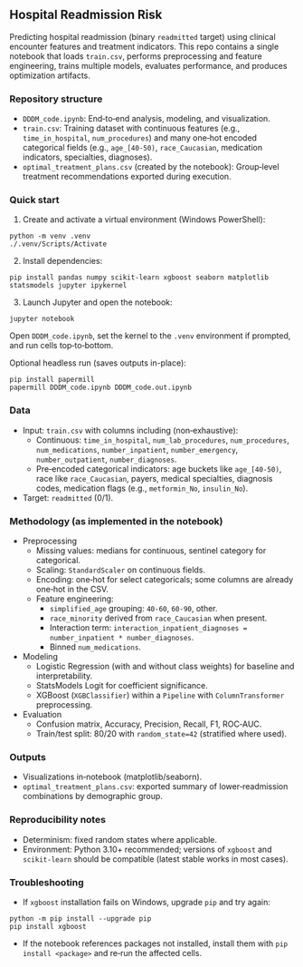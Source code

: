 ## Hospital Readmission Risk

Predicting hospital readmission (binary `readmitted` target) using clinical encounter features and treatment indicators. This repo contains a single notebook that loads `train.csv`, performs preprocessing and feature engineering, trains multiple models, evaluates performance, and produces optimization artifacts.

### Repository structure
- `DDDM_code.ipynb`: End‑to‑end analysis, modeling, and visualization.
- `train.csv`: Training dataset with continuous features (e.g., `time_in_hospital`, `num_procedures`) and many one‑hot encoded categorical fields (e.g., `age_[40-50)`, `race_Caucasian`, medication indicators, specialties, diagnoses).
- `optimal_treatment_plans.csv` (created by the notebook): Group‑level treatment recommendations exported during execution.

### Quick start
1) Create and activate a virtual environment (Windows PowerShell):
```
python -m venv .venv
./.venv/Scripts/Activate
```

2) Install dependencies:
```
pip install pandas numpy scikit-learn xgboost seaborn matplotlib statsmodels jupyter ipykernel
```

3) Launch Jupyter and open the notebook:
```
jupyter notebook
```
Open `DDDM_code.ipynb`, set the kernel to the `.venv` environment if prompted, and run cells top‑to‑bottom.

Optional headless run (saves outputs in-place):
```
pip install papermill
papermill DDDM_code.ipynb DDDM_code.out.ipynb
```

### Data
- Input: `train.csv` with columns including (non‑exhaustive):
  - Continuous: `time_in_hospital`, `num_lab_procedures`, `num_procedures`, `num_medications`, `number_inpatient`, `number_emergency`, `number_outpatient`, `number_diagnoses`.
  - Pre‑encoded categorical indicators: age buckets like `age_[40-50)`, race like `race_Caucasian`, payers, medical specialties, diagnosis codes, medication flags (e.g., `metformin_No`, `insulin_No`).
- Target: `readmitted` (0/1).

### Methodology (as implemented in the notebook)
- Preprocessing
  - Missing values: medians for continuous, sentinel category for categorical.
  - Scaling: `StandardScaler` on continuous fields.
  - Encoding: one‑hot for select categoricals; some columns are already one‑hot in the CSV.
  - Feature engineering:
    - `simplified_age` grouping: `40-60`, `60-90`, other.
    - `race_minority` derived from `race_Caucasian` when present.
    - Interaction term: `interaction_inpatient_diagnoses = number_inpatient * number_diagnoses`.
    - Binned `num_medications`.
- Modeling
  - Logistic Regression (with and without class weights) for baseline and interpretability.
  - StatsModels Logit for coefficient significance.
  - XGBoost (`XGBClassifier`) within a `Pipeline` with `ColumnTransformer` preprocessing.
- Evaluation
  - Confusion matrix, Accuracy, Precision, Recall, F1, ROC‑AUC.
  - Train/test split: 80/20 with `random_state=42` (stratified where used).

### Outputs
- Visualizations in‑notebook (matplotlib/seaborn).
- `optimal_treatment_plans.csv`: exported summary of lower‑readmission combinations by demographic group.

### Reproducibility notes
- Determinism: fixed random states where applicable.
- Environment: Python 3.10+ recommended; versions of `xgboost` and `scikit‑learn` should be compatible (latest stable works in most cases).

### Troubleshooting
- If `xgboost` installation fails on Windows, upgrade `pip` and try again:
```
python -m pip install --upgrade pip
pip install xgboost
```
- If the notebook references packages not installed, install them with `pip install <package>` and re‑run the affected cells.


